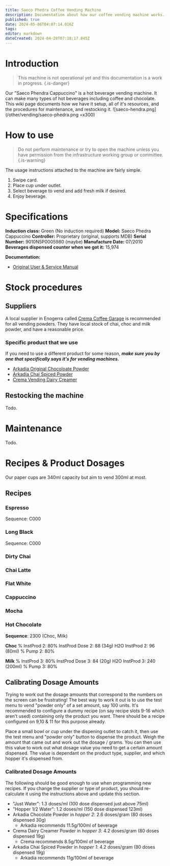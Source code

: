 ```yaml
---
title: Saeco Phedra Coffee Vending Machine
description: Documentation about how our coffee vending machine works.
published: true
date: 2024-05-06T04:07:14.016Z
tags: 
editor: markdown
dateCreated: 2024-04-28T07:18:17.845Z
---
```


# Introduction
> This machine is not operational yet and this documentation is a work in progress.
{.is-danger}


Our "Saeco Phendra Cappuccino" is a hot beverage vending machine. It can make many types of hot beverages including coffee and chocolate. This wiki page documents how we have it setup, all of it's resources, and the procedures for maintenance, and restocking it.
![saeco-hendra.png](/other/vending/saeco-phedra.png =x300)

# How to use
> Do not perform maintenance or try to open the machine unless you have permission from the infrastructure working group or committee.
{.is-warning}

The usage instructions attached to the machine are fairly simple.

1. Swipe card.
2. Place cup under outlet.
3. Select beverage to vend and add fresh milk if desired.
4. Enjoy beverage.


# Specifications
**Induction class:** Green (No induction required)
**Model:** Saeco Phedra Cappuccino
**Controller:** Proprietary (original, supports MDB)
**Serial Number:** 9010N5P0005980 (maybe)
**Manufacture Date:** 07/2010
**Beverages dispensed counter when we got it:** 15,974

**Documentation:**

* [Original User & Service Manual](/other/vending/saeco-phedra-user-manual-and-maintenance.pdf)

# Stock procedures
## Suppliers
A local supplier in Enogerra called [Crema Coffee Garage](http://cremacoffeegarage.com.au) is recommended for all vending powders. They have local stock of chai, choc and milk powder, and have a reasonable price.

### Specific product that we use
If you need to use a different product for some reason, ***make sure you by one that specifically says it's for vending machines.***

* [Arkadia Original Chocoloate Powder](https://cremacoffeegarage.com.au/arkadia-vending-chocolate-750g.html)
* [Arkadia Chai Spiced Powder](https://cremacoffeegarage.com.au/arkadia-chai-1kg-spiced-vending.html)
* [Crema Vending Dairy Creamer](https://cremacoffeegarage.com.au/crema-vending-dairy-creamer-750g.html)

## Restocking the machine
Todo.

# Maintenance
Todo.

# Recipes & Product Dosages
Our paper cups are 340ml capacity but aim to vend 300ml at most.

## Recipes
### Espresso
Sequence: C000

### Long Black
Sequence: C000

### Dirty Chai

### Chai Latte

### Flat White

### Cappuccino

### Mocha

### Hot Chocolate
**Sequence**: 2300 (Choc, Milk)

**Choc**
% InstProd 2: 80%
InstProd Dose 2: 88 (34g)
H2O InstProd 2: 96 (80ml)
% Pump 2: 80%

**Milk**
% InstProd 3: 80%
InstProd Dose 3: 84 (20g)
H2O InstProd 3: 240 (200ml)
% Pump 3: 80%

## Calibrating Dosage Amounts
Trying to work out the dosage amounts that correspond to the numbers on the screen can be frustrating! The best way to work it out is to use the test menu to vend "powder only" of a set amount, say 100 units. It's recommended to configure a dummy recipe (on say recipe slots 9-16 which aren't used) containing only the product you want. There should be a recipe configured on 9,10 & 11 for this purpose already.

Place a small bowl or cup under the dispening outlet to catch it, then use the test menu and "powder only" button to dispense the product. Weigh the amount that came out and work out the dosage / grams. You can then use this value to work out what dosage value you need to get a certain amount dispensed. The value is dependant on the product type, supplier, and which hopper it's dispensed from.

### Calibrated Dosage Amounts
The following should be good enough to use when programming new recipes. If you change the supplier or type of product, you should re-calculate it using the instructions above and update this section.

* "Just Water": 1.3 doses/ml (100 dose dispensed just above 75ml)
* "Hopper 1/2 Water": 1.2 doses/ml (150 dose dispensed 123ml)
* Arkadia Chocolate Powder in *hopper 2*: 2.6 doses/gram (80 doses dispensed 30g)
	* Arkadia recommends 11.5g/100ml of beverage
* Crema Dairy Creamer Powder in *hopper 3*: 4.2 doses/gram (80 doses dispensed 19g)
	* Crema recommends 8.5g/100ml of beverage
* Arkadia Chai Spiced Powder in *hopper 1*: 4.2 doses/gram (80 doses dispensed 19g)
	* Arkadia recommends 11g/100ml of beverage
